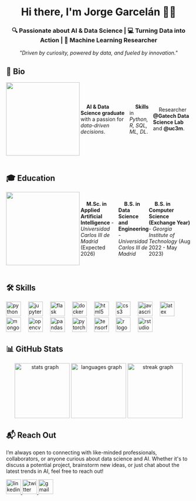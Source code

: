 <h1 align="center">Hi there, I'm <strong>Jorge Garcelán</strong> 👋🚀</h1>

<h3 align="center">🔍 Passionate about AI & Data Science | 💻 Turning Data into Action | 🧠 Machine Learning Researcher</h3>

<p align="center">
   <em>"Driven by curiosity, powered by data, and fueled by innovation."</em>
</p>



## 🧠 Bio

<div style="display: flex; align-items: center;">
  <img align="left" height="200" src="https://i.giphy.com/media/v1.Y2lkPTc5MGI3NjExamY0Mm1uaXVmbG50bzlya3M0YW8zaXBhYzZlYThmYm93MjFmcm91OCZlcD12MV9pbnRlcm5hbF9naWZfYnlfaWQmY3Q9Zw/6ib6KPmkeAjDTxMxij/giphy.gif"/>
  <p align="left">&nbsp;&nbsp;&nbsp;&nbsp;<strong>AI & Data Science graduate</strong> with a passion for <em>data-driven decisions</em>.</p>
  <p align="left">&nbsp;&nbsp;&nbsp;&nbsp;<strong>Skills</strong> in <em>Python, R, SQL, ML, DL</em>.</p>
  <p align="left">&nbsp;&nbsp;&nbsp;&nbsp;Researcher <strong>@Gatech Data Science Lab</strong> and <strong>@uc3m</strong>.</p>
</div>

<br clear="both" />

## 🎓 Education

<div style="display: flex; align-items: center;">
  <img align="left" height="200" src="https://i.giphy.com/media/v1.Y2lkPTc5MGI3NjExamlrY3FjeGhrOHByN2s1eDV6OXF4eWF3OG9pdnF3MHJidzluYXF3cyZlcD12MV9pbnRlcm5hbF9naWZfYnlfaWQmY3Q9Zw/LaVp0AyqR5bGsC5Cbm/giphy.gif"/>
    <p align="left">&nbsp;&nbsp;&nbsp;&nbsp;<strong>M.Sc. in Applied Artificial Intelligence</strong> - <em>Universidad Carlos III de Madrid</em> (Expected 2026)</p>
    <p align="left">&nbsp;&nbsp;&nbsp;&nbsp;<strong>B.S. in Data Science and Engineering</strong> - <em>Universidad Carlos III de Madrid</em></p>
    <p align="left">&nbsp;&nbsp;&nbsp;&nbsp;<strong>B.S. in Computer Science (Exchange Year)</strong> - <em>Georgia Institute of Technology</em> (Aug 2022 - May 2023)</p>
</div>


<br clear="both" />

## 🛠️ Skills

<div align="left">
  <img src="https://cdn.jsdelivr.net/gh/devicons/devicon/icons/python/python-original.svg" height="40" alt="python logo"  />
  <img width="12" />
  <img src="https://cdn.jsdelivr.net/gh/devicons/devicon/icons/jupyter/jupyter-original.svg" height="40" alt="jupyter logo"  />
  <img width="12" />
  <img src="https://cdn.jsdelivr.net/gh/devicons/devicon/icons/flask/flask-original.svg" height="40" alt="flask logo"  />
  <img width="12" />
  <img src="https://cdn.jsdelivr.net/gh/devicons/devicon/icons/docker/docker-original.svg" height="40" alt="docker logo"  />
  <img width="12" />
  <img src="https://cdn.jsdelivr.net/gh/devicons/devicon/icons/html5/html5-original.svg" height="40" alt="html5 logo"  />
  <img width="12" />
  <img src="https://cdn.jsdelivr.net/gh/devicons/devicon/icons/css3/css3-original.svg" height="40" alt="css3 logo"  />
  <img width="12" />
  <img src="https://cdn.jsdelivr.net/gh/devicons/devicon/icons/javascript/javascript-original.svg" height="40" alt="javascript logo"  />
  <img width="12" />
  <img src="https://cdn.jsdelivr.net/gh/devicons/devicon/icons/latex/latex-original.svg" height="40" alt="latex logo"  />
  <img width="12" />
  <img src="https://cdn.jsdelivr.net/gh/devicons/devicon/icons/mongodb/mongodb-original.svg" height="40" alt="mongodb logo"  />
  <img width="12" />
  <img src="https://cdn.jsdelivr.net/gh/devicons/devicon/icons/opencv/opencv-original.svg" height="40" alt="opencv logo"  />
  <img width="12" />
  <img src="https://cdn.jsdelivr.net/gh/devicons/devicon/icons/pandas/pandas-original.svg" height="40" alt="pandas logo"  />
  <img width="12" />
  <img src="https://cdn.jsdelivr.net/gh/devicons/devicon/icons/pytorch/pytorch-original.svg" height="40" alt="pytorch logo"  />
  <img width="12" />
  <img src="https://cdn.jsdelivr.net/gh/devicons/devicon/icons/tensorflow/tensorflow-original.svg" height="40" alt="tensorflow logo"  />
  <img width="12" />
  <img src="https://cdn.jsdelivr.net/gh/devicons/devicon/icons/r/r-original.svg" height="40" alt="r logo"  />
  <img width="12" />
  <img src="https://cdn.jsdelivr.net/gh/devicons/devicon/icons/rstudio/rstudio-original.svg" height="40" alt="rstudio logo"  />
</div>

## 📊 GitHub Stats

<div align="center">
  <img src="https://github-readme-stats.vercel.app/api?username=jorgegarcelan&hide_title=false&hide_rank=false&show_icons=true&include_all_commits=true&count_private=true&disable_animations=false&theme=dracula&locale=en&hide_border=true&order=1" height="150" alt="stats graph"  />
  <img src="https://github-readme-stats.vercel.app/api/top-langs?username=jorgegarcelan&locale=en&hide_title=false&layout=compact&card_width=320&langs_count=5&theme=dracula&hide_border=true&order=2" height="150" alt="languages graph"  />
  <img src="https://streak-stats.demolab.com?user=jorgegarcelan&locale=en&mode=weekly&theme=dracula&hide_border=true&border_radius=5&order=3" height="150" alt="streak graph"  />
</div>


## 📬 Reach Out

<p align="left">I’m always open to connecting with like-minded professionals, collaborators, or anyone curious about data science and AI. Whether it's to discuss a potential project, brainstorm new ideas, or just chat about the latest trends in AI, feel free to reach out!</p>

<div align="left">
  <a href="https://www.linkedin.com/in/jgarcelan/" target="_blank">
    <img src="https://img.shields.io/static/v1?message=LinkedIn&logo=linkedin&label=&color=0077B5&logoColor=white&labelColor=&style=for-the-badge" height="40" alt="linkedin logo" />
  </a>
  <a href="https://x.com/jgarcelan" target="_blank">
    <img src="https://img.shields.io/static/v1?message=Twitter&logo=twitter&label=&color=1DA1F2&logoColor=white&labelColor=&style=for-the-badge" height="40" alt="twitter logo" />
  </a>
  <a href="mailto:jorgegarcelan@gmail.com" target="_blank">
    <img src="https://img.shields.io/static/v1?message=Gmail&logo=gmail&label=&color=EA4335&logoColor=white&labelColor=&style=for-the-badge" height="40" alt="gmail logo" />
  </a>
</div>

